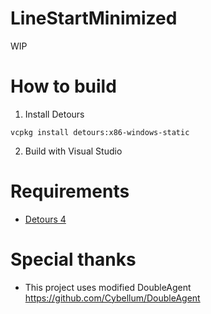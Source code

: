 # LineStartMinimized
WIP

# How to build
1. Install Detours
```
vcpkg install detours:x86-windows-static
```

2. Build with Visual Studio

# Requirements
- [Detours 4](https://github.com/microsoft/Detours)

# Special thanks
- This project uses modified DoubleAgent<br>
https://github.com/Cybellum/DoubleAgent
